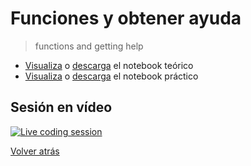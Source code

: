 # Funciones y obtener ayuda

> functions and getting help

- [Visualiza][tutorial-visualize] o [descarga][tutorial-download] el notebook teórico
- [Visualiza][exercise-visualize] o [descarga][exercise-download] el notebook práctico

## Sesión en vídeo

[![Live coding session][youtube-image]][youtube-video]

[Volver atrás](../.)

<!-- LINKS -->

[tutorial-visualize]:functions-and-getting-help.html
[tutorial-download]:functions-and-getting-help.ipynb
[exercise-visualize]:exercise-functions-and-getting-help.html
[exercise-download]:exercise-functions-and-getting-help.ipynb
[youtube-image]:http://img.youtube.com/vi/kQArtNuLv4o/0.jpg
[youtube-video]:https://youtu.be/kQArtNuLv4o?list=PLZh1qmaTeQ-pOsW1xfBQ12ueUbcomC29K&t=1970
